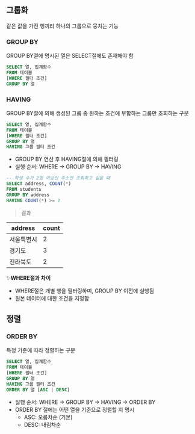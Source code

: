 ## 그룹화

같은 값을 가진 행끼리 하나의 그룹으로 뭉치는 기능

### GROUP BY

GROUP BY절에 명시된 열은 SELECT절에도 존재해야 함

```sql
SELECT 열, 집계함수
FROM 테이블
[WHERE 필터 조건]
GROUP BY 열
```

### HAVING

GROUP BY절에 의해 생성된 그룹 중 원하는 조건에 부합하는 그룹만 조회하는 구문

```sql
SELECT 열, 집계함수
FROM 테이블
[WHERE 필터 조건]
GROUP BY 열
HAVING 그룹 필터 조건
```

- GROUP BY 연산 후 HAVING절에 의해 필터링
- 실행 순서: WHERE -> GROUP BY -> HAVING

```sql
-- 학생 수가 2명 이상인 주소만 조회하고 싶을 때
SELECT address, COUNT(*)
FROM students
GROUP BY address
HAVING COUNT(*) >= 2
```

> 결과
> 

| address | count |
| --- | --- |
| 서울특별시 | 2 |
| 경기도 | 3 |
| 전라북도 | 2 |


✨**WHERE절과 차이**

- WHERE절은 개별 행을 필터링하며, GROUP BY 이전에 실행됨
- 원본 데이터에 대한 조건을 지정함

## 정렬

### ORDER BY

특정 기준에 따라 정렬하는 구문

```sql
SELECT 열, 집계함수
FROM 테이블
[WHERE 필터 조건]
GROUP BY 열
HAVING 그룹 필터 조건
ORDER BY 열 [ASC | DESC]
```

- 실행 순서: WHERE -> GROUP BY -> HAVING -> ORDER BY
- ORDER BY 절에는 어떤 열을 기준으로 정렬할 지 명시
    - ASC: 오름차순 (기본)
    - DESC: 내림차순
